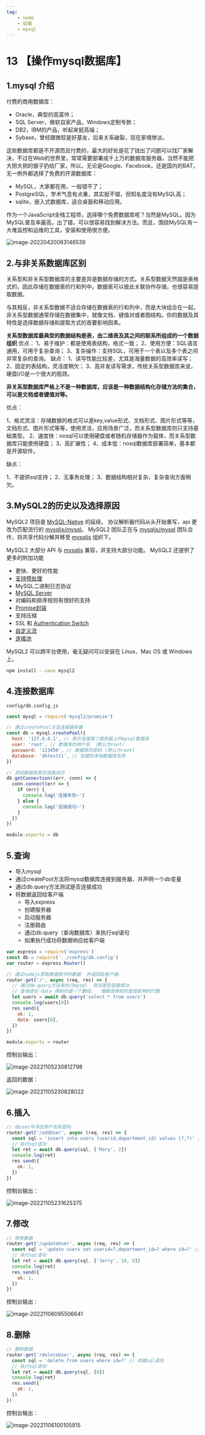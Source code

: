 ```yaml
---
tag:
    - node
    - 后端
    - mysql
---
```

# 13 【操作mysql数据库】

## 1.mysql 介绍

付费的商用数据库：

- Oracle，典型的高富帅；
- SQL Server，微软自家产品，Windows定制专款；
- DB2，IBM的产品，听起来挺高端；
- Sybase，曾经跟微软是好基友，后来关系破裂，现在家境惨淡。

这些数据库都是不开源而且付费的，最大的好处是花了钱出了问题可以找厂家解决，不过在Web的世界里，常常需要部署成千上万的数据库服务器，当然不能把大把大把的银子扔给厂家，所以，无论是Google、Facebook，还是国内的BAT，无一例外都选择了免费的开源数据库：

- MySQL，大家都在用，一般错不了；
- PostgreSQL，学术气息有点重，其实挺不错，但知名度没有MySQL高；
- sqlite，嵌入式数据库，适合桌面和移动应用。

作为一个JavaScript全栈工程师，选择哪个免费数据库呢？当然是MySQL。因为MySQL普及率最高，出了错，可以很容易找到解决方法。而且，围绕MySQL有一大堆监控和运维的工具，安装和使用很方便。

![image-20220420083146539](https://i0.hdslb.com/bfs/album/8fc1c58bb05d52c4afa0641a099c92d078a55789.png)



## 2.与非关系数据库区别

关系型和非关系型数据库的主要差异是数据存储的方式。关系型数据天然就是表格式的，因此存储在数据表的行和列中。数据表可以彼此关联协作存储，也很容易提取数据。

与其相反，非关系型数据不适合存储在数据表的行和列中，而是大块组合在一起。非关系型数据通常存储在数据集中，就像文档、键值对或者图结构。你的数据及其特性是选择数据存储和提取方式的首要影响因素。

**关系型数据库最典型的数据结构是表，由二维表及其之间的联系所组成的一个数据组织**
优点：
1、易于维护：都是使用表结构，格式一致；
2、使用方便：SQL语言通用，可用于复杂查询；
3、复杂操作：支持SQL，可用于一个表以及多个表之间非常复杂的查询。
缺点：
1、读写性能比较差，尤其是海量数据的高效率读写；
2、固定的表结构，灵活度稍欠；
3、高并发读写需求，传统关系型数据库来说，硬盘I/O是一个很大的瓶颈。

**非关系型数据库严格上不是一种数据库，应该是一种数据结构化存储方法的集合，可以是文档或者键值对等。**

优点：

1、格式灵活：存储数据的格式可以是key,value形式、文档形式、图片形式等等，文档形式、图片形式等等，使用灵活，应用场景广泛，而关系型数据库则只支持基础类型。
2、速度快：nosql可以使用硬盘或者随机存储器作为载体，而关系型数据库只能使用硬盘；
3、高扩展性；
4、成本低：nosql数据库部署简单，基本都是开源软件。

缺点：

1、不提供sql支持；
2、无事务处理；
3、数据结构相对复杂，复杂查询方面稍欠。

## 3.MySQL2的历史以及选择原因

MySQL2 项目是 [MySQL-Native](https://github.com/sidorares/nodejs-mysql-native) 的延续。 协议解析器代码从头开始重写，api 更改为匹配流行的 [mysqljs/mysql](https://github.com/mysqljs/mysql)。 MySQL2 团队正在与 [mysqljs/mysql](https://github.com/mysqljs/mysql) 团队合作，将共享代码分解并移至 [mysqljs](https://github.com/mysqljs/mysql) 组织下。

MySQL2 大部分 API 与 [mysqljs](https://github.com/mysqljs/mysql) 兼容，并支持大部分功能。 MySQL2 还提供了更多的附加功能

- 更快、更好的性能
- [支持预处理](https://github.com/sidorares/node-mysql2/tree/master/documentation/Prepared-Statements.md)
- MySQL二进制日志协议
- [MySQL Server](https://github.com/sidorares/node-mysql2/tree/master/documentation/MySQL-Server.md)
- 对编码和排序规则有很好的支持
- [Promise封装](https://github.com/sidorares/node-mysql2/tree/master/documentation/Promise-Wrapper.md)
- 支持压缩
- SSL 和 [Authentication Switch](https://github.com/sidorares/node-mysql2/tree/master/documentation/Authentication-Switch.md)
- [自定义流](https://github.com/sidorares/node-mysql2/tree/master/documentation/Extras.md)
- [连接池](https://github.com/sidorares/node-mysql2/tree/master/documentation_zh-cn#using-connection-pools)

MySQL2 可以跨平台使用，毫无疑问可以安装在 Linux、Mac OS 或 Windows 上。

```bash
npm install --save mysql2
```

## 4.连接数据库

`config/db.config.js`

```js
const mysql = require('mysql2/promise')

// 通过createPool方法连接服务器
const db = mysql.createPool({
  host: '127.0.0.1', // 表示连接某个服务器上的mysql数据库
  user: 'root', // 数据库的用户名 （默认为root）
  password: '123456', // 数据库的密码 (默认为root)
  database: 'dbtest11', // 创建的本地数据库名称
})

// 测试数据库是否连接成功
db.getConnection((err, conn) => {
  conn.connect(err => {
    if (err) {
      console.log('连接失败~')
    } else {
      console.log('连接成功~')
    }
  })
})

module.exports = db
```

## 5.查询

- 导入mysql
- 通过createPool方法将mysql数据库连接到服务器，并声明一个db变量
- 通过db.query方法测试是否连接成功
- 将数据返回给客户端
  - 导入express
  - 创建服务器
  - 启动服务器
  - 注册路由
  - 通过db.query（查询数据库）来执行sql语句
  - 如果执行成功将数据响应给客户端

```js
var express = require('express')
const db = require('../config/db.config')
var router = express.Router()

// 通过nodejs获取数据库中的数据  并返回给客户端-
router.get('/', async (req, res) => {
  // 通过db.query方法来执行mysql  测试是否连接成功
  // 查询语句 data 得到的是一个数组，  增删改得到的是受影响的行数
  let users = await db.query('select * from users')
  console.log(users[0])
  res.send({
    ok: 1,
    data: users[0],
  })
})

module.exports = router
```

控制台输出：

![image-20221105230812798](https://i0.hdslb.com/bfs/album/8ab5e75aff0d880a7842e5c9faff295ff16936f8.png)

返回的数据：

![image-20221105230828022](https://i0.hdslb.com/bfs/album/2b34f7577230de56f5d481588c7758ea024d53f4.png)

## 6.插入

```js
// 给user中添加用户名和密码
router.get('/addUser', async (req, res) => {
  const sql = 'insert into users (userid,department_id) values (?,?)' // 构建sql语句
  // 执行sql语句
  let ret = await db.query(sql, ['Mary', 2])
  console.log(ret)
  res.send({
    ok: 1,
  })
})
```

控制台输出：

![image-20221105231625375](https://i0.hdslb.com/bfs/album/e881a7c9d4663f1f81817f0a4d899a0428c67b64.png)

## 7.修改

````js
// 修改数据
router.get('/updateUser', async (req, res) => {
  const sql = 'update users set userid=?,department_id=? where id=?' // 构建sql语句
  // 执行sql语句
  let ret = await db.query(sql, ['Jerry', 10, 8])
  console.log(ret)
  res.send({
    ok: 1,
  })
})
````

控制台输出：

![image-20221106095506641](https://i0.hdslb.com/bfs/album/be9866defbe7223d33530db79638606752fc3b9f.png)

## 8.删除

```js
// 删除数据
router.get('/deleteUser', async (req, res) => {
  const sql = 'delete from users where id=?' // 构建sql语句
  // 执行sql语句
  let ret = await db.query(sql, [8])
  console.log(ret)
  res.send({
    ok: 1,
  })
})
```

控制台输出：

![image-20221106100105915](https://i0.hdslb.com/bfs/album/45f7756833e7a6b94fe54c92ae3c350e12614d92.png)